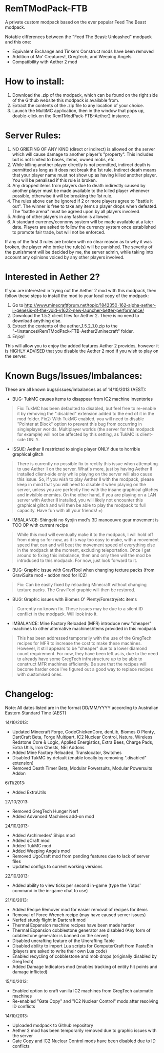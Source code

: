 RemTModPack-FTB
===============

A private custom modpack based on the ever popular Feed The Beast modpack.

Notable differences between the "Feed The Beast: Unleashed" modpack and this one:
- Equivalent Exchange and Tinkers Construct mods have been removed
- Addition of Mo' Creatures!, GregTech, and Weeping Angels
- Compatibility with Aether 2 mod

How to install:
===============

1. Download the .zip of the modpack, which can be found on the right side of the Github website this modpack is available from.
2. Extract the contents of the .zip file to any location of your choice.
3. Launch the MultiMC application, then in the window that pops up, double-click on the RemTModPack-FTB-Aether2 instance.

Server Rules:
=============

1. NO GRIEFING OF ANY KIND (direct or indirect) is allowed on the server which will cause damage to another player's "property". This includes but is not limited to bases, items, owned mobs, etc.
2. While killing another player directly is not permitted, indirect death is permitted as long as it does not break the 1st rule. Indirect death means that your player name must not show up as having killed another player. You will be penalised if this rule is broken.
3. Any dropped items from players due to death indirectly caused by another player must be made available to the killed player whenever possible, otherwise it will be breaking the 1st rule.
4. The rules above can be ignored if 2 or more players agree to "battle it out". The winner is free to take any items a player drops when defeated. The "battle arena" must be agreed upon by all players involved.
5. Aiding of other players in any fashion is allowed.
6. A standard currency/economy system will be made available at a later date. Players are asked to follow the currency system once established to promote fair trade, but will not be enforced.

If any of the first 3 rules are broken with no clear reason as to why it was broken, the player who broke the rule(s) will be punished. The severity of the punishment will be decided by me, the server admin, while taking into account any opinions voiced by any other players involved.

Interested in Aether 2?
=======================

If you are interested in trying out the Aether 2 mod with this modpack, then follow these steps to install the mod to your local copy of the modpack:

1. Go to http://www.minecraftforum.net/topic/1842350-162-alpha-aether-ii-genesis-of-the-void-v1622-new-launcher-better-performance/
2. Download the 1.5.2 client files for Aether 2. There is no need to download anything else.
3. Extract the contents of the aether_1.5.2_1.0.zip to the "~\instances\RemTModPack-FTB-Aether2\minecraft" folder.
4. Enjoy!

This will allow you to enjoy the added features Aether 2 provides, however it is HIGHLY ADVISED that you disable the Aether 2 mod if you wish to play on the server.

Known Bugs/Issues/Imbalances:
===========

These are all known bugs/issues/imbalances as of 14/10/2013 (AEST):

- BUG: TukMC causes items to disappear from IC2 machine inventories
> Fix: TukMC has been defaulted to disabled, but feel free to re-enable it by removing the ".disabled" extension added to the end of it in the mod folder.
> Fix2: With TukMC enabled, you will need to disable "Pointer at Block" option to prevent this bug from occurring in singleplayer worlds. Multiplayer worlds (the server for this modpack for example) will not be affected by this setting, as TukMC is client-side ONLY.

- ISSUE: Aether II restricted to single player ONLY due to horrible graphical glitch
> There is currently no possible fix to rectify this issue when attempting to use Aether II on the server. What's more, just by having Aether II installed client-side only while playing on the server will also cause this issue. So, if you wish to play Aether II with the modpack, please keep in mind that you will need to disable it when playing on the server, unless you are perfectly fine with the insane graphical glitches and invisible enemies.
> On the other hand, if you are playing on a LAN server with Aether II installed, you will likely not encounter this graphical glitch and will then be able to play the modpack to full capacity. Have fun with all your friends! =)

- IMBALANCE: Shingeki no Kyojin mod's 3D manoeuvre gear movement is TOO OP with current recipe
> While this mod will eventually make it to the modpack, I will hold off from doing so for now, as it is way too easy to make, with a movement speed that can and will beat the movement speed of everything else in the modpack at the moment, excluding teleportation. Once I get around to fixing this imbalance, then and only then will the mod be introduced to this modpack. For now, just look forward to it.

- BUG: Graphic issue with GraviTool when changing texture packs (from GraviSuite mod - addon mod for IC2)
> Fix: Can be easily fixed by reloading Minecraft without changing texture packs. The GraviTool graphic will then be restored.

- BUG: Graphic issues with Biomes O' Plenty/Forestry/etc items
> Currently no known fix. These issues may be due to a silent ID conflict in the modpack. Will look into it.

- IMBALANCE: Mine Factory Reloaded (MFR) introduce new "cheaper" machines to other alternative machines/items provided in this modpack
> This has been addressed temporarily with the use of the GregTech recipes for MFR to increase the cost to make these machines. However, it still appears to be "cheaper" due to a lower diamond count requirement. For now, they have been left as is, due to the need to already have some GregTech infrastructure up to be able to construct MFR machines efficiently. Be sure that the recipes will become harder once I've figured out a good way to replace recipes with customised ones.

Changelog:
==========

Note: All dates listed are in the format DD/MM/YYYY according to Australian Eastern Standard Time (AEST)

14/10/2013:
- Updated Minecraft Forge, CodeChickenCore, denLib, Biomes O Plenty, DartCraft Beta, Forge Multipart, IC2 Nuclear Control, Natura, Wireless Redstone Core & Logic, Applied Energistics, Extra Bees, Charge Pads, Extra Utils, Iron Chests, NEI Addons
- Added Mine Factory Reloaded, Translocator, Switches
- Disabled TukMC by default (enable locally by removing ".disabled" extension)
- Removed Death Timer Beta, Modular Powersuits, Modular Powersuits Addon

6/11/2013:
- Added ExtraUtils

27/10/2013:
- Removed GregTech Hunger Nerf
- Added Advanced Machines add-on mod

24/10/2013:
- Added Archimedes' Ships mod
- Added qCraft mod
- Added TukMC mod
- Added Weeping Angels mod
- Removed UgoCraft mod from pending features due to lack of server files
- Updated configs to current working versions

22/10/2013:
- Added ability to view ticks per second in-game (type the '/btps' command in the in-game chat to use)

21/10/2013:
- Added Recipe Remover mod for easier removal of recipes for items
- Removal of Force Wrench recipe (may have caused server issues)
- Nerfed sturdy flight in Dartcraft mod
- Thermal Expansion machine recipes have been made harder
- Thermal Expansion cobblestone generator are disabled (Any form of cobblestone generator is banned on the server)
- Disabled uncrafting feature of the Uncrafting Table
- Disabled ability to import Lua scripts for ComputerCraft from PasteBin (players are asked to write their own Lua code)
- Enabled recycling of cobblestone and mob drops (originally disabled by GregTech)
- Added Damage Indicators mod (enables tracking of entity hit points and damage inflicted)

15/10/2013:
- Enabled option to craft vanilla IC2 machines from GregTech automatic machines
- Re-enabled "Gate Copy" and "IC2 Nuclear Control" mods after resolving ID conflicts

14/10/2013:
- Uploaded modpack to Github repository
- Aether 2 mod has been temporarily removed due to graphic issues with the server
- Gate Copy and IC2 Nuclear Control mods have been disabled due to ID conflicts
